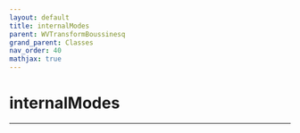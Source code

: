 ```yaml
---
layout: default
title: internalModes
parent: WVTransformBoussinesq
grand_parent: Classes
nav_order: 40
mathjax: true
---
```


#  internalModes




---

